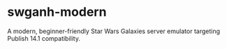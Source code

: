 # swganh-modern
A modern, beginner-friendly Star Wars Galaxies server emulator targeting Publish 14.1 compatibility.
